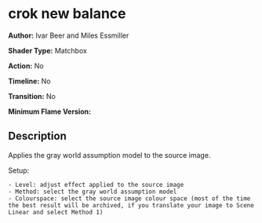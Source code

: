 # crok new balance

**Author:** Ivar Beer and Miles Essmiller

**Shader Type:** Matchbox

**Action:** No

**Timeline:** No

**Transition:** No

**Minimum Flame Version:** 


## Description
Applies the gray world assumption model to the source image.

Setup:

    - Level: adjust effect applied to the source image
    - Method: select the gray world assumption model
    - Colourspace: select the source image colour space (most of the time the best result will be archived, if you translate your image to Scene Linear and select Method 1)

